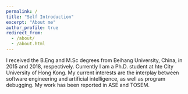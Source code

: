 ```yaml
---
permalink: /
title: "Self Introduction"
excerpt: "About me"
author_profile: true
redirect_from: 
  - /about/
  - /about.html
---
```


I received the B.Eng and M.Sc degrees from Beihang University, China, in 2015 and 2018, respectively. Currently I am a Ph.D. student at hte City University of Hong Kong. My current interests are the interplay between software engineering and artificial intelligence, as well as program debugging. My work has been reported in ASE and TOSEM.
